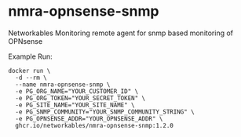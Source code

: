 # nmra-opnsense-snmp
Networkables Monitoring remote agent for snmp based monitoring of OPNsense

Example Run:
```
docker run \
  -d --rm \
  --name nmra-opnsense-snmp \
  -e PG_ORG_NAME="YOUR_CUSTOMER_ID" \
  -e PG_ORG_TOKEN="YOUR_SECRET_TOKEN" \
  -e PG_SITE_NAME="YOUR_SITE_NAME" \
  -e PG_SNMP_COMMUNITY="YOUR_SNMP_COMMUNITY_STRING" \
  -e PG_OPNSENSE_ADDR="YOUR_OPNSENSE_ADDR" \
  ghcr.io/networkables/nmra-opnsense-snmp:1.2.0
```
